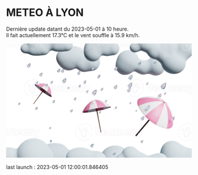 # METEO À LYON

Dernière update datant du 2023-05-01 à 10 heure.  
Il fait actuellement 17.3°C et le vent souffle à 15.9 km/h.      

![](./.github/rain.png)

last launch : 2023-05-01 12:00:01.846405
